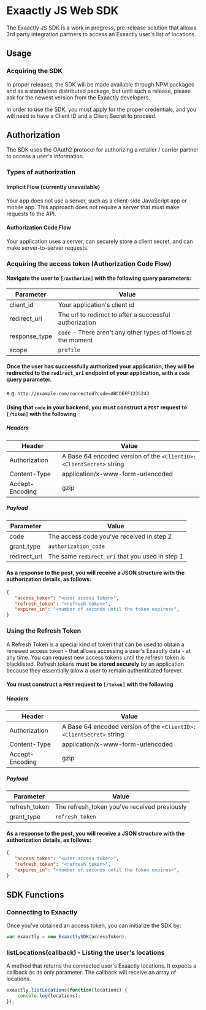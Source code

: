 # Exaactly JS Web SDK

The Exaactly JS SDK is a work in progress, pre-release solution that allows 3rd party integration partners to access an Exaactly user's list of locations.

## Usage

### Acquiring the SDK

In proper releases, the SDK will be made available through NPM packages and as a standalone distributed package, but until such a release, please ask for the newest version from the Exaactly developers.

In order to use the SDK, you must apply for the proper credentials, and you will need to have a Client ID and a Client Secret to proceed.

## Authorization

The SDK uses the OAuth2 protocol for authorizing a retailer / carrier partner to access a user's information.

### Types of authorization

#### Implicit Flow (currently unavailable)
Your app does not use a server, such as a client-side JavaScript app or mobile app. This approach does not require a server that must make requests to the API.

#### Authorization Code Flow
Your application uses a server, can securely store a client secret, and can make server-to-server requests.

### Acquiring the access token (Authorization Code Flow)

#### Navigate the user to `[/authorize]` with the following query parameters: 
    
| Parameter | Value |
|-----------|--------|
|client_id | Your application's client id |
|redirect_uri | The url to redirect to after a successful authorization |
|response_type | `code` - There aren't any other types of flows at the moment |
|scope | `profile` |
    
#### Once the user has successfully authorized your application, they will be redirected to the `redirect_uri` endpoint of your application, with a `code` query parameter.
e.g. `http://example.com/connected?code=ABCDEFF1235243`
    
#### Using that `code` in your backend, you must construct a `POST` request to `[/token]` with the following

##### Headers

| Header | Value |
|-------|-------|
| Authorization | A Base 64 encoded version of the `<ClientID>:<ClientSecret>` string |
| Content-Type | application/x-www-form-urlencoded |
| Accept-Encoding | gzip |
    
##### Payload
    
| Parameter | Value |
|-----------|-------|
| code | The access code you've received in step 2 |
| grant_type | `authorization_code` |
| redirect_uri | The same `redirect_uri` that you used in step 1 |

#### As a response to the post, you will receive a JSON structure with the authorization details, as follows:

```json
{
   "access_token": "<user access token>",
   "refresh_token": "<refresh token>",
   "expires_in": "<number of seconds until the token expires>",
}
```
    
### Using the Refresh Token
A Refresh Token is a special kind of token that can be used to obtain a renewed access token - that allows accessing a user's Exaactly data - at any time. You can request new access tokens until the refresh token is blacklisted. Refresh tokens **must be stored securely** by an application because they essentially allow a user to remain authenticated forever.

#### You must construct a `POST` request to `[/token]` with the following

##### Headers

| Header | Value |
|-------|-------|
| Authorization | A Base 64 encoded version of the `<ClientID>:<ClientSecret>` string |
| Content-Type | application/x-www-form-urlencoded |
| Accept-Encoding | gzip |
    
##### Payload
    
| Parameter | Value |
|-----------|-------|
| refresh_token | The refresh_token you've received previously |
| grant_type | `refresh_token` |

#### As a response to the post, you will receive a JSON structure with the authorization details, as follows:

```json
{
   "access_token": "<user access token>",
   "refresh_token": "<refresh token>",
   "expires_in": "<number of seconds until the token expires>",
}
```

## SDK Functions

### Connecting to Exaactly

Once you've obtained an access token, you can initialize the SDK by:

```javascript
var exaactly = new ExaactlySDK(accessToken);
```

### listLocations(callback) - Listing the user's locations
A method that returns the connected user's Exaactly locations. It expects a callback as its only parameter. The callback will receive an array of locations.

```javascript
exaactly.listLocations(function(locations) {
    console.log(locations);
});
```
